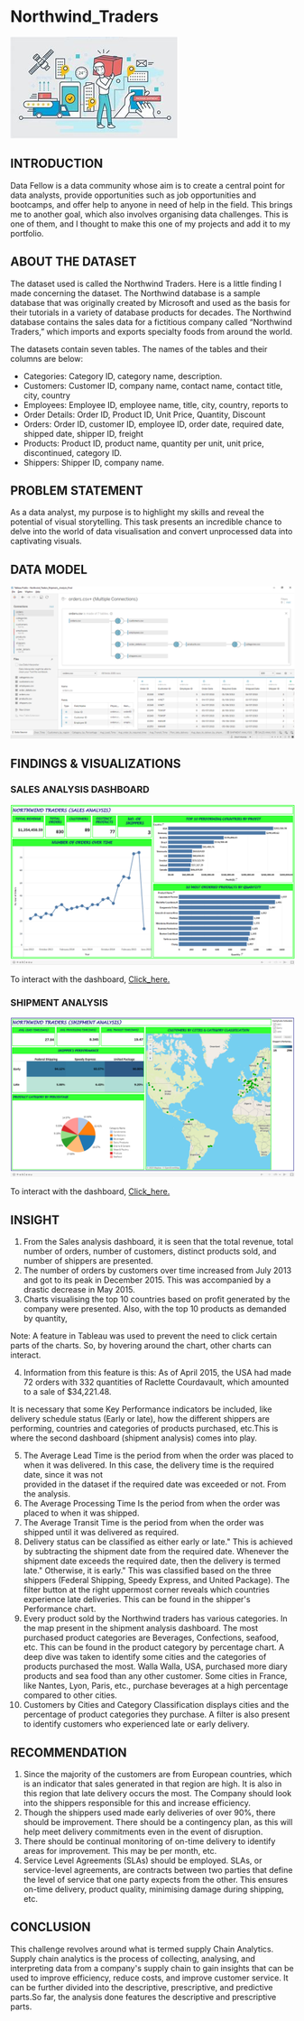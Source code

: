 # Northwind_Traders

![](SCA_Picture.jpg)

## INTRODUCTION
Data Fellow is a data community whose aim is to create a central point for data analysts, provide opportunities such as job opportunities and bootcamps, and offer help to anyone in need of help in the field. This brings me to another goal, which also involves organising data challenges. This is one of them, and I thought to make this one of my projects and add it to my portfolio.

## ABOUT THE DATASET
The dataset used is called the Northwind Traders. Here is a little finding I made concerning the dataset. The Northwind database is a sample database that was originally created by Microsoft and used as the basis for their tutorials in a variety of database products for decades. The Northwind database contains the sales data for a fictitious company called “Northwind Traders,” which imports and exports specialty foods from around the world.

The datasets contain seven tables. The names of the tables and their columns are below:
- Categories: Category ID, category name, description.
- Customers: Customer ID, company name, contact name, contact title, city, country
- Employees: Employee ID, employee name, title, city, country, reports to
- Order Details: Order ID, Product ID, Unit Price, Quantity, Discount
- Orders: Order ID, customer ID, employee ID, order date, required date, shipped date, shipper ID, freight
- Products: Product ID, product name, quantity per unit, unit price, discontinued, category ID.
- Shippers: Shipper ID, company name.

## PROBLEM STATEMENT
As a data analyst, my purpose is to highlight my skills and reveal the potential of visual storytelling. This task presents an incredible chance to delve into the world of data visualisation and convert unprocessed data into captivating visuals.

## DATA MODEL
![](Data_Model.png)

## FINDINGS & VISUALIZATIONS

### SALES ANALYSIS DASHBOARD
![](Northwind_Traders_Sales_Analysis.png)

To interact with the dashboard, [Click_here.](https://public.tableau.com/app/profile/sherif.atanda/viz/Northwind_Traders_Sales_Analysis/SALESANALYSIS?publish=yes)

### SHIPMENT ANALYSIS
![](Northwind_Trader_Shipment_Analysis._Final.png)

To interact with the dashboard, [Click_here.](https://public.tableau.com/app/profile/sherif.atanda/viz/Northwind_Traders_Shipment__Analysis_Final/SHIPMENTANALYSIS?publish=yes)

## INSIGHT
1. From the Sales analysis dashboard, it is seen that the total revenue, total number of orders, number of customers, distinct products sold, and number of shippers are presented.
2. The number of orders by customers over time increased from July 2013 and got to its peak in December 2015. This was accompanied by a drastic decrease in May 2015.
3. Charts visualising the top 10 countries based on profit generated by the company were presented. Also, with the top 10 products as demanded by quantity,

Note: A feature in Tableau was used to prevent the need to click certain parts of the charts. So, by hovering around the chart, other charts can interact.

4. Information from this feature is this: As of April 2015, the USA had made 72 orders with 332 quantities of Raclette Courdavault, which amounted to a sale of $34,221.48.
 
  It is necessary that some Key Performance indicators be included, like delivery schedule status (Early or late), how the different shippers are performing, countries and 
  categories of products purchased, etc.This is where the second dashboard (shipment analysis) comes into play.
 
5. The Average Lead Time is the period from when the order was placed to when it was delivered. In this case, the delivery time is the required date, since it was not   
   provided in the dataset if the required date was exceeded or not. From the analysis.
6. The Average Processing Time Is the period from when the order was placed to when it was shipped.
7. The Average Transit Time is the period from when the order was shipped until it was delivered as required.
8. Delivery status can be classified as either early or late." This is achieved by subtracting the shipment date from the required date. Whenever the shipment date exceeds 
   the required date, then the delivery is termed late." Otherwise, it is early." This was classified based on the three shippers (Federal Shipping, Speedy Express, and 
   United Package). The filter button at the right uppermost corner reveals which countries experience late deliveries. This can be found in the shipper's Performance chart.
9. Every product sold by the Northwind traders has various categories. In the map present in the shipment analysis dashboard. The most purchased product categories are 
   Beverages, Confections, seafood, etc. This can be found in the product category by percentage chart.
   A deep dive was taken to identify some cities and the categories of products purchased the most. Walla Walla, USA, purchased more diary products and sea food than any 
   other customer.
   Some cities in France, like Nantes, Lyon, Paris, etc., purchase beverages at a high percentage compared to other cities.
10. Customers by Cities and Category Classification displays cities and the percentage of product categories they purchase. A filter is also present to identify customers who experienced late or early delivery.

## RECOMMENDATION
1.	Since the majority of the customers are from European countries, which is an indicator that sales generated in that region are high. It is also in this region that late 
    delivery occurs the most. The Company should look into the shippers responsible for this and increase efficiency.
2.	Though the shippers used made early deliveries of over 90%, there should be improvement. There should be a contingency plan, as this will help meet delivery commitments 
    even in the event of disruption.
3.	There should be continual monitoring of on-time delivery to identify areas for improvement. This may be per month, etc.
4.	Service Level Agreements (SLAs) should be employed. SLAs, or service-level agreements, are contracts between two parties that define the level of service that one party 
    expects from the other. This ensures on-time delivery, product quality, minimising damage during shipping, etc.
 
## CONCLUSION
  This challenge revolves around what is termed supply Chain Analytics. Supply chain analytics is the process of collecting, analysing, and interpreting data from a company's 
  supply chain to gain insights that can be used to improve efficiency, reduce costs, and improve customer service. It can be further divided into the descriptive, 
  prescriptive, and predictive parts.So far, the analysis done features the descriptive and prescriptive parts.




